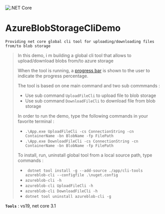 ![.NET Core](https://github.com/aimenux/AzureBlobStorageCliDemo/workflows/.NET%20Core/badge.svg)
# AzureBlobStorageCliDemo
```
Providing net core global cli tool for uploading/downloading files from/to blob storage
```

> In this demo, i m building a global cli tool that allows to upload/download blobs from/to azure storage
>
> When the tool is running, a [progress bar](https://github.com/Mpdreamz/shellprogressbar) is shown to the user to indicate the progress percentage.
>
> The tool is based on one main command and two sub commmands :
> - Use sub command `UploadFileCli` to upload file to blob storage
> - Use sub command `DownloadFileCli` to download file from blob storage
>
> In order to run the demo, type the following commands in your favorite terminal : 
> - `.\App.exe UploadFileCli -cs ConnectionString -cn ContainerName -bn BlobName -fp FilePath`
> - `.\App.exe DownloadFileCli -cs ConnectionString -cn ContainerName -bn BlobName -fp FilePath`
>
> To install, run, uninstall global tool from a local source path, type commands :
> - ` dotnet tool install -g --add-source ./app/cli-tools azureblob-cli --configfile .\nuget.config`
> - `azureblob-cli -h`
> - `azureblob-cli UploadFileCli -h`
> - `azureblob-cli DownloadFileCli -h`
> - `dotnet tool uninstall azureblob-cli -g`

**`Tools`** : vs19, net core 3.1